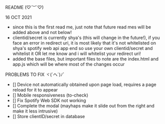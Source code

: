 README (♡˙︶˙♡)	

16 OCT 2021
- since this is the first read me, just note that future read mes will be added above and not below!
- clientid/secret is currently shya's (this will change in the future!),
if you face an error in redirect uri, it is most likely that it's not whitelisted on shya's spotify web api app end
so use your own clientid/secret and whitelist it OR let me know and i will whitelist your redirect uri!
- added the base files, but important files to note are the index.html and app.js which will be where most of the changes occur

PROBLEMS TO FIX ヾ(`ヘ´)ﾉﾞ	

- [] Device not automatically obtained upon page load, requires a page reload for it to appear
- [] Mobile responsiveness (to-check)
- [] Fix Spotify Web SDK not working
- [] Complete the modal (mayhaps make it slide out from the right and make it less intrusive)
- [] Store clientID/secret in database
